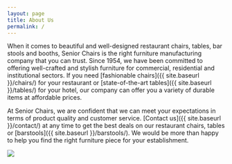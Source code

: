 ```yaml
---
layout: page
title: About Us
permalink: /
---
```

<div class="grid">

<div class="col-1-2">

When it comes to beautiful and well-designed restaurant chairs, tables, bar stools and booths, Senior Chairs is the right furniture manufacturing company that you can trust. Since 1954, we have been committed to offering well-crafted and stylish furniture for commercial, residential and institutional sectors. If you need [fashionable chairs]({{ site.baseurl }}/chairs/) for your restaurant or [state-of-the-art tables]({{ site.baseurl }}/tables/) for your hotel, our company can offer you a variety of durable items at affordable prices.


At Senior Chairs, we are confident that we can meet your expectations in terms of product quality and customer service. [Contact us]({{ site.baseurl }}/contact/) at any time to get the best deals on our restaurant chairs, tables or [barstools]({{ site.baseurl }}/barstools/). We would be more than happy to help you find the right furniture piece for your establishment.

</div>

<div class="col-1-2">

<img src="{{ site.baseurl }}/assets/content/original-store.jpg">

</div>

</div>
